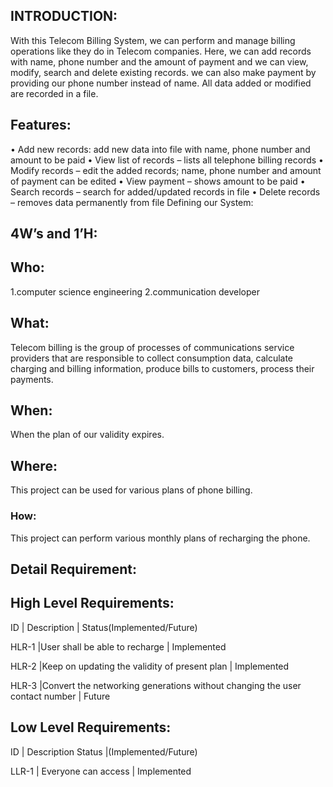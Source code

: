 ## INTRODUCTION:
   With this Telecom Billing System, we can perform and manage billing operations like they do in Telecom companies. Here, we can add records with name, phone number and the amount of payment and we can view, modify, search and delete existing records. we can also make payment by providing our phone number instead of name. All data added or modified are recorded in a file. 

## Features:
•	Add new records: add new data into file with name, phone number and amount to be paid
•	View list of records – lists all telephone billing records 
•	Modify records – edit the added records; name, phone number and amount of payment can be edited
•	View payment – shows amount to be paid
•	Search records – search for added/updated records in file
•	Delete records – removes data permanently from file
Defining our System: 
 
   ## 4W’s and 1’H:
   
## Who:
1.computer science engineering
2.communication developer

## What:
Telecom billing is the group of processes of communications service providers that are responsible to collect consumption data, calculate charging and billing information, produce bills to customers, process their payments.

## When:
When the plan of our validity expires.

## Where:
This project can be used for various plans of phone billing.

### How:
This project can perform various monthly plans of recharging the phone.

## Detail Requirement:
  
## High Level Requirements:
  
ID      |	Description                                	                               | Status(Implemented/Future)

HLR-1	  |User shall be able to recharge	                                             | Implemented

HLR-2   |Keep on updating the validity of present plan                               | Implemented

HLR-3	  |Convert the networking generations without changing the user contact number | Future       

           
## Low Level Requirements:

ID	      | Description	Status      |(Implemented/Future)

LLR-1	    | Everyone can access     |	Implemented





